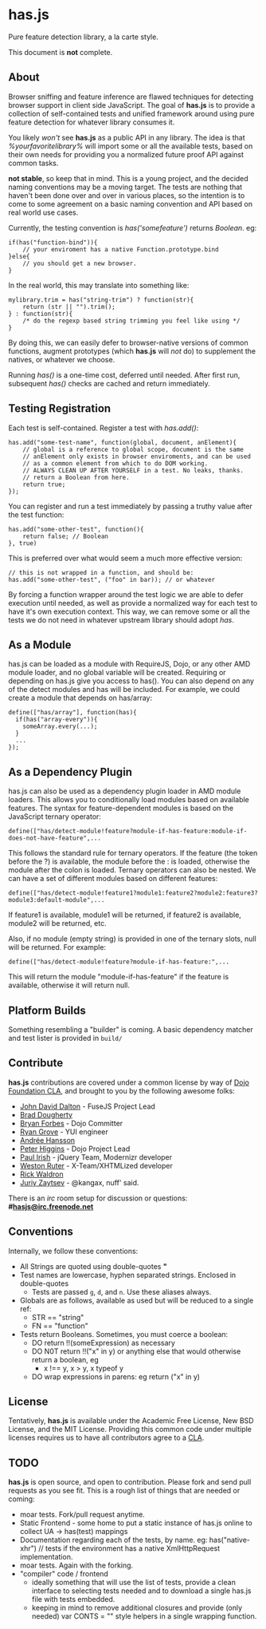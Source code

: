 # has.js

Pure feature detection library, a la carte style.

This document is **not** complete. 

## About

Browser sniffing and feature inference are flawed techniques for detecting browser support in client side JavaScript. The goal of 
**has.js** is to provide a collection of self-contained tests and unified framework around using pure feature detection for whatever 
library consumes it. 

You likely _won't_ see **has.js** as a public API in any library. The idea is that _%yourfavoritelibrary%_ will import some or all
the available tests, based on their own needs for providing you a normalized future proof API against common tasks.

**not stable**, so keep that in mind. This is a young project, and the decided naming conventions may be a moving target. 
The tests are nothing that haven't been done over and over in various places,
so the intention is to come to some agreement on a basic naming convention and API based on real world use cases.

Currently, the testing convention is _has('somefeature')_ returns _Boolean_. eg:

    if(has("function-bind")){
        // your enviroment has a native Function.prototype.bind
    }else{
        // you should get a new browser. 
    }
    
In the real world, this may translate into something like:

    mylibrary.trim = has("string-trim") ? function(str){
        return (str || "").trim();
    } : function(str){
        /* do the regexp based string trimming you feel like using */
    }

By doing this, we can easily defer to browser-native versions of common functions, augment prototypes (which **has.js** will _not_ do) to 
supplement the natives, or whatever we choose.

Running _has()_ is a one-time cost, deferred until needed. After first run, subsequent _has()_ checks are cached and return immediately.

## Testing Registration

Each test is self-contained. Register a test with _has.add()_:

    has.add("some-test-name", function(global, document, anElement){
        // global is a reference to global scope, document is the same
        // anElement only exists in browser enviroments, and can be used
        // as a common element from which to do DOM working.
        // ALWAYS CLEAN UP AFTER YOURSELF in a test. No leaks, thanks. 
        // return a Boolean from here.
        return true; 
    });
    
You can register and run a test immediately by passing a truthy value after the test function:

    has.add("some-other-test", function(){
        return false; // Boolean
    }, true)

This is preferred over what would seem a much more effective version:

    // this is not wrapped in a function, and should be:
    has.add("some-other-test", ("foo" in bar)); // or whatever
    
By forcing a function wrapper around the test logic we are able to defer execution until needed, as well as provide a normalized way for 
each test to have it's own execution context. This way, we can remove some or all the tests we do not need in whatever upstream library
should adopt _has_.

## As a Module
has.js can be loaded as a module with RequireJS, Dojo, or any other AMD module 
loader, and no global variable will be created. Requiring or depending on has.js give 
you access to has(). You can also depend on any of the detect modules and has will
be included. For example, we could create a module that depends on has/array:

    define(["has/array"], function(has){
      if(has("array-every")){
        someArray.every(...);
      }
      ...
    }); 


## As a Dependency Plugin
has.js can also be used as a dependency plugin loader in AMD module loaders. This allows
you to conditionally load modules based on available features. The syntax for feature-dependent
modules is based on the JavaScript ternary operator:

    define(["has/detect-module!feature?module-if-has-feature:module-if-does-not-have-feature",...

This follows the standard rule for ternary operators. If the feature (the token before the
?) is available, the module before the : is loaded, otherwise the module after the colon
is loaded. Ternary operators can also be nested. We can have a set of different modules
based on different features:

    define(["has/detect-module!feature1?module1:feature2?module2:feature3?module3:default-module",...

If feature1 is available, module1 will be returned, if feature2 is available, module2 will be returned, etc.  

Also, if no module (empty string) is provided in one of the ternary slots, null will be returned. For example:

    define(["has/detect-module!feature?module-if-has-feature:",...

This will return the module "module-if-has-feature" if the feature is available, otherwise
it will return null.

## Platform Builds

Something resembling a "builder" is coming. A basic dependency matcher and test lister is provided in `build/`

## Contribute

**has.js** contributions are covered under a common license by way of [Dojo Foundation CLA](http://dojofoundation.org/cla), and brought to you by the following awesome folks:

  + [John David Dalton](http://allyoucanleet.com/) - FuseJS Project Lead
  + [Brad Dougherty](http://github.com/bdougherty)
  + [Bryan Forbes](http://http://www.reigndropsfall.net) - Dojo Committer
  + [Ryan Grove](http://twitter.com/yaypie) - YUI engineer
  + [Andrée Hansson](http://github.com/peol)
  + [Peter Higgins](http://higginsforpresident.net) - Dojo Project Lead
  + [Paul Irish](http://paulirish.com) - jQuery Team, Modernizr developer
  + [Weston Ruter](http://weston.ruter.net/) - X-Team/XHTMLized developer
  + [Rick Waldron](http://github.com/rwldrn/)
  + [Juriy Zaytsev](http://perfectionkills.com) - @kangax, nuff' said.
  
There is an _irc_ room setup for discussion or questions: **#hasjs@irc.freenode.net**

## Conventions

Internally, we follow these conventions:

  + All Strings are quoted using double-quotes **"**
  + Test names are lowercase, hyphen separated strings. Enclosed in double-quotes
    + Tests are passed `g`, `d`, and `n`. Use these aliases always.
  + Globals are as follows, available as used but will be reduced to a single ref:
    + STR == "string"
    + FN == "function"
  + Tests return Booleans. Sometimes, you must coerce a boolean:
    + DO return !!(someExpression) as necessary
    + DO N0T return !!("x" in y) or anything else that would otherwise return a boolean, eg
      + x !== y, x > y, x typeof y
    + DO wrap expressions in parens: eg return ("x" in y)

## License 

Tentatively, **has.js** is available under the Academic Free License, New BSD License, and the MIT License. Providing this common code under multiple licenses requires us to have all contributors agree to a [CLA](http://dojofoundation.org/cla).

## TODO

**has.js** is open source, and open to contribution. Please fork and send pull requests as you see fit. This is a rough list of things that are needed or coming:

  + moar tests. Fork/pull request anytime. 
  + Static Frontend - some home to put a static instance of has.js online to collect UA -> has(test) mappings
  + Documentation regarding each of the tests, by name. eg: has("native-xhr") // tests if the environment has a native XmlHttpRequest implementation. 
  + moar tests. Again with the forking. 
  + "compiler" code / frontend 
     + ideally something that will use the list of tests, provide a clean interface to selecting tests needed and to download a single has.js file with tests embedded.
     + keeping in mind to remove additional closures and provide (only needed) var CONTS = "" style helpers in a single wrapping function. 